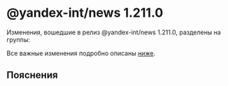 # @yandex-int/news 1.211.0

<!-- ЧЕЛОВЕЧЕСКОЕ ВСТУПЛЕНИЕ -->

Изменения, вошедшие в релиз @yandex-int/news 1.211.0, разделены на группы:

Все важные изменения подробно описаны [ниже](#Пояснения).

## Пояснения

